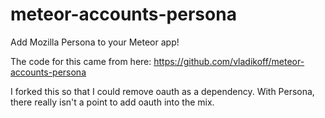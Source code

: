 meteor-accounts-persona
=======================

Add Mozilla Persona to your Meteor app!

The code for this came from here: https://github.com/vladikoff/meteor-accounts-persona

I forked this so that I could remove oauth as a dependency. With Persona, there really isn't a point to add oauth into the mix.
